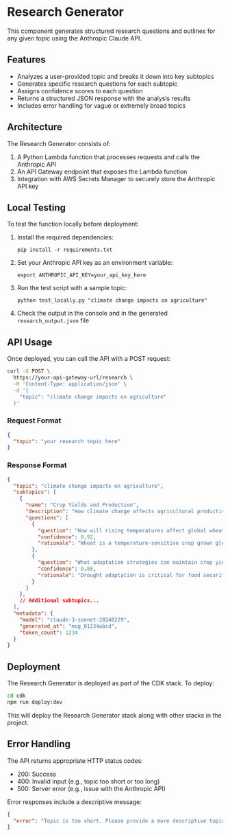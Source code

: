 # Research Generator

This component generates structured research questions and outlines for any given topic using the Anthropic Claude API.

## Features

- Analyzes a user-provided topic and breaks it down into key subtopics
- Generates specific research questions for each subtopic
- Assigns confidence scores to each question
- Returns a structured JSON response with the analysis results
- Includes error handling for vague or extremely broad topics

## Architecture

The Research Generator consists of:

1. A Python Lambda function that processes requests and calls the Anthropic API
2. An API Gateway endpoint that exposes the Lambda function
3. Integration with AWS Secrets Manager to securely store the Anthropic API key

## Local Testing

To test the function locally before deployment:

1. Install the required dependencies:
   ```
   pip install -r requirements.txt
   ```

2. Set your Anthropic API key as an environment variable:
   ```
   export ANTHROPIC_API_KEY=your_api_key_here
   ```

3. Run the test script with a sample topic:
   ```
   python test_locally.py "climate change impacts on agriculture"
   ```

4. Check the output in the console and in the generated `research_output.json` file

## API Usage

Once deployed, you can call the API with a POST request:

```bash
curl -X POST \
  https://your-api-gateway-url/research \
  -H 'Content-Type: application/json' \
  -d '{
    "topic": "climate change impacts on agriculture"
  }'
```

### Request Format

```json
{
  "topic": "your research topic here"
}
```

### Response Format

```json
{
  "topic": "climate change impacts on agriculture",
  "subtopics": [
    {
      "name": "Crop Yields and Production",
      "description": "How climate change affects agricultural productivity",
      "questions": [
        {
          "question": "How will rising temperatures affect global wheat production by 2050?",
          "confidence": 0.92,
          "rationale": "Wheat is a temperature-sensitive crop grown globally, making it an important indicator of climate impacts"
        },
        {
          "question": "What adaptation strategies can maintain crop yields in regions experiencing increased drought?",
          "confidence": 0.88,
          "rationale": "Drought adaptation is critical for food security in many agricultural regions"
        }
      ]
    },
    // Additional subtopics...
  ],
  "metadata": {
    "model": "claude-3-sonnet-20240229",
    "generated_at": "msg_01234abcd",
    "token_count": 1234
  }
}
```

## Deployment

The Research Generator is deployed as part of the CDK stack. To deploy:

```bash
cd cdk
npm run deploy:dev
```

This will deploy the Research Generator stack along with other stacks in the project.

## Error Handling

The API returns appropriate HTTP status codes:

- 200: Success
- 400: Invalid input (e.g., topic too short or too long)
- 500: Server error (e.g., issue with the Anthropic API)

Error responses include a descriptive message:

```json
{
  "error": "Topic is too short. Please provide a more descriptive topic."
}
``` 